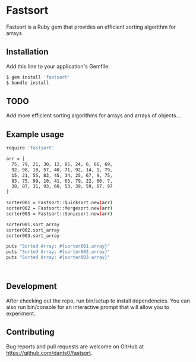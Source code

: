 # Fastsort

Fastsort is a Ruby gem that provides an efficient sorting algorithm for arrays.

## Installation

Add this line to your application's Gemfile:

```ruby
$ gem install 'fastsort'
$ bundle install
```

## TODO
Add more efficient sorting algorithms for arrays and arrays of objects...


## Example usage

```bash
require 'fastsort'

arr = [
  75, 79, 21, 30, 12, 85, 24, 6, 66, 69,
  92, 98, 18, 57, 40, 71, 92, 14, 1, 79,
  15, 21, 55, 83, 45, 34, 25, 67, 9, 75,
  83, 75, 99, 10, 41, 63, 79, 22, 80, 7,
  38, 87, 31, 93, 60, 53, 39, 59, 67, 97
]

sorter001 = Fastsort::Quicksort.new(arr)
sorter002 = Fastsort::Mergesort.new(arr)
sorter003 = Fastsort::Sonicsort.new(arr)

sorter001.sort_array
sorter002.sort_array
sorter003.sort_array

puts "Sorted Array: #{sorter001.array}"
puts "Sorted Array: #{sorter002.array}"
puts "Sorted Array: #{sorter003.array}"




```

## Development
After checking out the repo, run bin/setup to install dependencies. You can also run bin/console for an interactive prompt that will allow you to experiment.

## Contributing
Bug reports and pull requests are welcome on GitHub at https://github.com/dants0/fastsort.